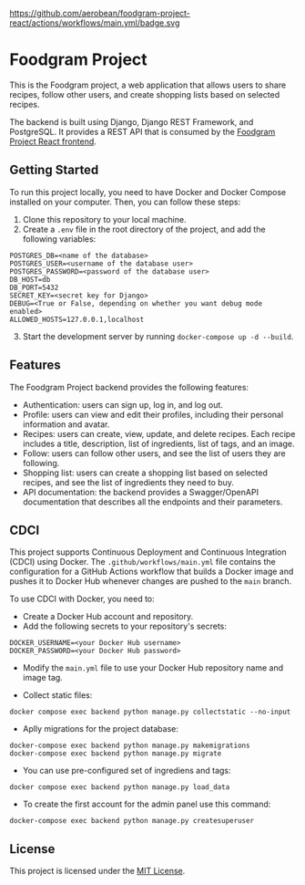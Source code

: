 https://github.com/aerobean/foodgram-project-react/actions/workflows/main.yml/badge.svg



# Foodgram Project

This is the Foodgram project, a web application that allows users to share recipes, follow other users, and create shopping lists based on selected recipes.

The backend is built using Django, Django REST Framework, and PostgreSQL. It provides a REST API that is consumed by the [Foodgram Project React frontend](https://github.com/aerobean/foodgram-project-react/tree/master/frontend).

## Getting Started

To run this project locally, you need to have Docker and Docker Compose installed on your computer. Then, you can follow these steps:

1. Clone this repository to your local machine.
2. Create a `.env` file in the root directory of the project, and add the following variables:

```
POSTGRES_DB=<name of the database>
POSTGRES_USER=<username of the database user>
POSTGRES_PASSWORD=<password of the database user>
DB_HOST=db
DB_PORT=5432
SECRET_KEY=<secret key for Django>
DEBUG=<True or False, depending on whether you want debug mode enabled>
ALLOWED_HOSTS=127.0.0.1,localhost
```

3. Start the development server by running `docker-compose up -d --build`.

## Features

The Foodgram Project backend provides the following features:

- Authentication: users can sign up, log in, and log out.
- Profile: users can view and edit their profiles, including their personal information and avatar.
- Recipes: users can create, view, update, and delete recipes. Each recipe includes a title, description, list of ingredients, list of tags, and an image.
- Follow: users can follow other users, and see the list of users they are following.
- Shopping list: users can create a shopping list based on selected recipes, and see the list of ingredients they need to buy.
- API documentation: the backend provides a Swagger/OpenAPI documentation that describes all the endpoints and their parameters.

## CDCI

This project supports Continuous Deployment and Continuous Integration (CDCI) using Docker. The `.github/workflows/main.yml` file contains the configuration for a GitHub Actions workflow that builds a Docker image and pushes it to Docker Hub whenever changes are pushed to the `main` branch.

To use CDCI with Docker, you need to:

- Create a Docker Hub account and repository.
- Add the following secrets to your repository's secrets:

```
DOCKER_USERNAME=<your Docker Hub username>
DOCKER_PASSWORD=<your Docker Hub password>
```

- Modify the `main.yml` file to use your Docker Hub repository name and image tag.

- Collect static files:

```
docker compose exec backend python manage.py collectstatic --no-input
```

- Aplly migrations for the project database:

```
docker-compose exec backend python manage.py makemigrations 
docker-compose exec backend python manage.py migrate
```

- You can use pre-configured set of ingrediens and tags:

```
docker compose exec backend python manage.py load_data
```

- To create the first account for the admin panel use this command:

```
docker-compose exec backend python manage.py createsuperuser
```


## License

This project is licensed under the [MIT License](LICENSE).
